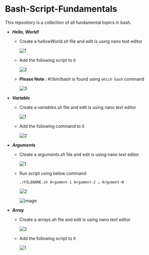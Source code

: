 # Bash-Script-Fundamentals
This repository is a collection of all fundamental topics in bash.

- ***Hello, World!***
    - Create a *hellowWorld.sh* file and edit is using nano text editor
        
        ![1](https://user-images.githubusercontent.com/65444832/230155193-72cc2abd-159c-4894-b18a-da87d20f8d5f.png)

        
    - Add the following script to it
    
        ![2](https://user-images.githubusercontent.com/65444832/230155287-570bfb52-e97e-4316-9b18-d1ff4f67c396.png)

    
    - **Please Note :**  #!/bin/bash is found using `which bash` command
    
        ![3](https://user-images.githubusercontent.com/65444832/230155326-91bb1830-addf-46d4-b5f4-465a75157df4.png)
        
- ***Variable***
    - Create a *variables.sh* file and edit is using nano text editor
        
        ![1](https://user-images.githubusercontent.com/65444832/230163740-68213ccc-a837-4872-9a7c-f303f6047903.png)

        
    - Add the following command to it
    
        ![2](https://user-images.githubusercontent.com/65444832/230163774-f8ce2938-a3ed-4312-9f48-be94cd30fdf8.png)
        
- ***Arguments***
    - Create a *arguments.sh* file and edit is using nano text editor

        ![1](https://user-images.githubusercontent.com/65444832/230170418-abcb466a-d930-49f7-b4f6-bd6ca32f0c1a.png)


    - Run script using below command

       `./FILENAME.sh Argument-1 Argument-2 … Argument-N`  
        
        ![2](https://user-images.githubusercontent.com/65444832/230170508-79084e59-2878-4225-9edf-58726c45816c.png)


        ![image](https://user-images.githubusercontent.com/65444832/230171212-44dd1eab-0d56-4bdb-8e1b-a34d0be1491e.png)
        
- ***Array***
    - Create a *arrays.sh* file and edit is using nano text editor
        
        ![2](https://user-images.githubusercontent.com/65444832/230183440-8b78f183-0903-4177-8124-dbf4abec6ed5.png)

        
    - Add the following script to it
    
        ![1](https://user-images.githubusercontent.com/65444832/230183517-544b8d11-4ff5-4d67-8266-6382c0b84cdc.png)
   
    
